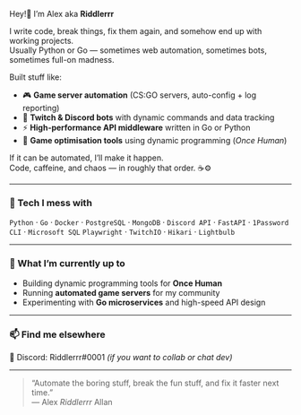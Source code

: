 Hey!👋 I’m Alex aka **Riddlerrr**

I write code, break things, fix them again, and somehow end up with working projects.  
Usually Python or Go — sometimes web automation, sometimes bots, sometimes full-on madness.  

Built stuff like:
- 🎮 **Game server automation** (CS:GO servers, auto-config + log reporting)
- 🤖 **Twitch & Discord bots** with dynamic commands and data tracking
- ⚡ **High-performance API middleware** written in Go or Python
- 🧠 **Game optimisation tools** using dynamic programming (*Once Human*)

If it can be automated, I’ll make it happen.  
Code, caffeine, and chaos — in roughly that order. ☕⚙️  

---

### 🧰 Tech I mess with
`Python` · `Go` · `Docker` · `PostgreSQL` · `MongoDB` · `Discord API` · `FastAPI` · `1Password CLI` · `Microsoft SQL`
`Playwright` · `TwitchIO` · `Hikari` · `Lightbulb`

---

### 📡 What I’m currently up to
- Building dynamic programming tools for **Once Human**
- Running **automated game servers** for my community
- Experimenting with **Go microservices** and high-speed API design

---

### 📫 Find me elsewhere
💬 Discord: Riddlerrr#0001 *(if you want to collab or chat dev)*  

---

> “Automate the boring stuff, break the fun stuff, and fix it faster next time.”  
> — Alex *Riddlerrr* Allan
